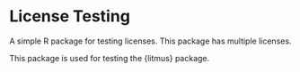 # License Testing

A simple R package for testing licenses. This package has multiple licenses. 

This package is used for testing the {litmus} package.
